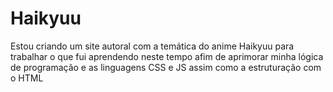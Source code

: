 # Haikyuu
Estou criando um site autoral com a temática do anime Haikyuu para trabalhar o que fui aprendendo neste tempo afim de aprimorar minha lógica de programação e as linguagens CSS e JS assim como a estruturação com o HTML
